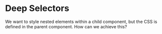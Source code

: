 # Deep Selectors
We want to style nested elements within a child component, but the CSS is defined in the parent component. How can we achieve this?
